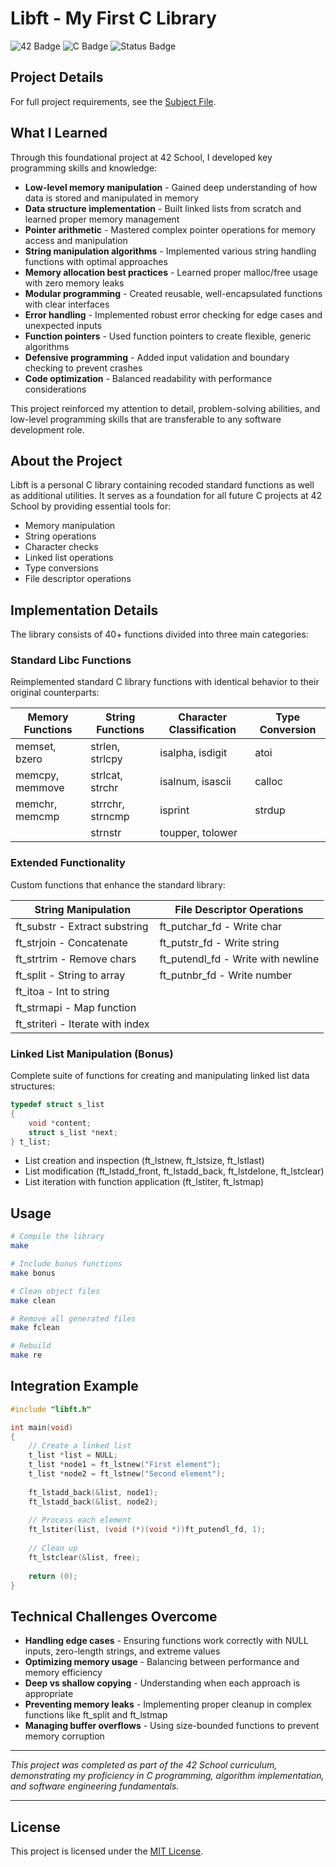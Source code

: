 # Libft - My First C Library

![42 Badge](https://img.shields.io/badge/42-Libft-brightgreen)
![C Badge](https://img.shields.io/badge/Language-C-blue)
![Status Badge](https://img.shields.io/badge/Status-Completed-success)

## Project Details

For full project requirements, see the [Subject File](./subject.md).

## What I Learned

Through this foundational project at 42 School, I developed key programming skills and knowledge:

- **Low-level memory manipulation** - Gained deep understanding of how data is stored and manipulated in memory
- **Data structure implementation** - Built linked lists from scratch and learned proper memory management
- **Pointer arithmetic** - Mastered complex pointer operations for memory access and manipulation
- **String manipulation algorithms** - Implemented various string handling functions with optimal approaches
- **Memory allocation best practices** - Learned proper malloc/free usage with zero memory leaks
- **Modular programming** - Created reusable, well-encapsulated functions with clear interfaces
- **Error handling** - Implemented robust error checking for edge cases and unexpected inputs
- **Function pointers** - Used function pointers to create flexible, generic algorithms
- **Defensive programming** - Added input validation and boundary checking to prevent crashes
- **Code optimization** - Balanced readability with performance considerations

This project reinforced my attention to detail, problem-solving abilities, and low-level programming skills that are transferable to any software development role.

## About the Project

Libft is a personal C library containing recoded standard functions as well as additional utilities. It serves as a foundation for all future C projects at 42 School by providing essential tools for:

- Memory manipulation
- String operations
- Character checks
- Linked list operations
- Type conversions
- File descriptor operations

## Implementation Details

The library consists of 40+ functions divided into three main categories:

### Standard Libc Functions

Reimplemented standard C library functions with identical behavior to their original counterparts:

| Memory Functions | String Functions | Character Classification | Type Conversion |
|-----------------|-----------------|------------------------|-----------------|
| memset, bzero   | strlen, strlcpy | isalpha, isdigit      | atoi            |
| memcpy, memmove | strlcat, strchr | isalnum, isascii      | calloc          |
| memchr, memcmp  | strrchr, strncmp| isprint               | strdup          |
|                 | strnstr         | toupper, tolower      |                 |

### Extended Functionality

Custom functions that enhance the standard library:

| String Manipulation    | File Descriptor Operations |
|------------------------|----------------------------|
| ft_substr - Extract substring | ft_putchar_fd - Write char |
| ft_strjoin - Concatenate     | ft_putstr_fd - Write string |
| ft_strtrim - Remove chars    | ft_putendl_fd - Write with newline |
| ft_split - String to array   | ft_putnbr_fd - Write number |
| ft_itoa - Int to string      |                             |
| ft_strmapi - Map function    |                             |
| ft_striteri - Iterate with index |                         |

### Linked List Manipulation (Bonus)

Complete suite of functions for creating and manipulating linked list data structures:

```c
typedef struct s_list
{
    void *content;
    struct s_list *next;
} t_list;
```

- List creation and inspection (ft_lstnew, ft_lstsize, ft_lstlast)
- List modification (ft_lstadd_front, ft_lstadd_back, ft_lstdelone, ft_lstclear)
- List iteration with function application (ft_lstiter, ft_lstmap)

## Usage

```bash
# Compile the library
make

# Include bonus functions
make bonus

# Clean object files
make clean

# Remove all generated files
make fclean

# Rebuild
make re
```

## Integration Example

```c
#include "libft.h"

int main(void)
{
    // Create a linked list
    t_list *list = NULL;
    t_list *node1 = ft_lstnew("First element");
    t_list *node2 = ft_lstnew("Second element");
    
    ft_lstadd_back(&list, node1);
    ft_lstadd_back(&list, node2);
    
    // Process each element
    ft_lstiter(list, (void (*)(void *))ft_putendl_fd, 1);
    
    // Clean up
    ft_lstclear(&list, free);
    
    return (0);
}
```

## Technical Challenges Overcome

- **Handling edge cases** - Ensuring functions work correctly with NULL inputs, zero-length strings, and extreme values
- **Optimizing memory usage** - Balancing between performance and memory efficiency
- **Deep vs shallow copying** - Understanding when each approach is appropriate
- **Preventing memory leaks** - Implementing proper cleanup in complex functions like ft_split and ft_lstmap
- **Managing buffer overflows** - Using size-bounded functions to prevent memory corruption

---

*This project was completed as part of the 42 School curriculum, demonstrating my proficiency in C programming, algorithm implementation, and software engineering fundamentals.*

---

## License

This project is licensed under the [MIT License](./LICENSE).
